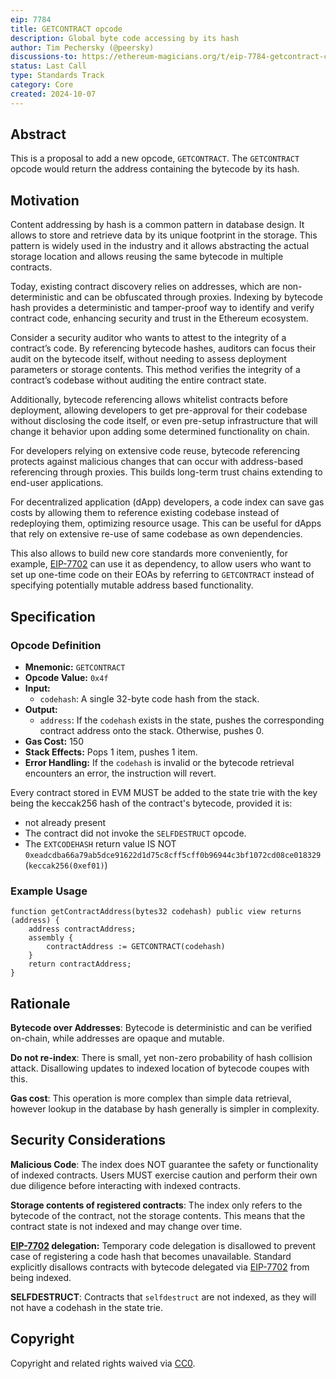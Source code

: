 ```yaml
---
eip: 7784
title: GETCONTRACT opcode
description: Global byte code accessing by its hash
author: Tim Pechersky (@peersky)
discussions-to: https://ethereum-magicians.org/t/eip-7784-getcontract-code/21325
status: Last Call
type: Standards Track
category: Core
created: 2024-10-07
---
```


## Abstract

This is a proposal to add a new opcode, `GETCONTRACT`. The `GETCONTRACT` opcode would return the address containing the bytecode by its hash.

## Motivation

Content addressing by hash is a common pattern in database design. It allows to store and retrieve data by its unique footprint in the storage. This pattern is widely used in the industry and it allows abstracting the actual storage location and allows reusing the same bytecode in multiple contracts.

Today, existing contract discovery relies on addresses, which are non-deterministic and can be obfuscated through proxies. Indexing by bytecode hash provides a deterministic and tamper-proof way to identify and verify contract code, enhancing security and trust in the Ethereum ecosystem.

Consider a security auditor who wants to attest to the integrity of a contract’s code. By referencing bytecode hashes, auditors can focus their audit on the bytecode itself, without needing to assess deployment parameters or storage contents. This method verifies the integrity of a contract’s codebase without auditing the entire contract state.

Additionally, bytecode referencing allows whitelist contracts before deployment, allowing developers to get pre-approval for their codebase without disclosing the code itself, or even pre-setup infrastructure that will change it behavior upon adding some determined functionality on chain.

For developers relying on extensive code reuse, bytecode referencing protects against malicious changes that can occur with address-based referencing through proxies. This builds long-term trust chains extending to end-user applications.

For decentralized application (dApp) developers, a code index can save gas costs by allowing them to reference existing codebase instead of redeploying them, optimizing resource usage. This can be useful for dApps that rely on extensive re-use of same codebase as own dependencies.

This also allows to build new core standards more conveniently, for example, [EIP-7702](./eip-7702) can use it as dependency, to allow users who want to set up one-time code on their EOAs by referring to `GETCONTRACT` instead of specifying potentially mutable address based functionality.

## Specification

### Opcode Definition

* **Mnemonic:** `GETCONTRACT`
* **Opcode Value:** `0x4f`
* **Input:**
    * `codehash`: A single 32-byte code hash from the stack.
* **Output:**
    * `address`:  If the `codehash` exists in the state, pushes the corresponding contract address onto the stack. Otherwise, pushes 0.
* **Gas Cost:** 150
* **Stack Effects:** Pops 1 item, pushes 1 item.
* **Error Handling:**  If the `codehash` is invalid or the bytecode retrieval encounters an error, the instruction will revert.

Every contract stored in EVM MUST be added to the state trie with the key being the keccak256 hash of the contract's bytecode, provided it is:

* not already present
* The contract did not invoke the `SELFDESTRUCT` opcode.
* The `EXTCODEHASH` return value IS NOT `0xeadcdba66a79ab5dce91622d1d75c8cff5cff0b96944c3bf1072cd08ce018329` (`keccak256(0xef01)`)


### Example Usage

```solidity
function getContractAddress(bytes32 codehash) public view returns (address) {
    address contractAddress;
    assembly {
        contractAddress := GETCONTRACT(codehash)
    }
    return contractAddress;
}
```

## Rationale

**Bytecode over Addresses**: Bytecode is deterministic and can be verified on-chain, while addresses are opaque and mutable.

**Do not re-index**: There is small, yet non-zero probability of hash collision attack. Disallowing updates to indexed location of bytecode coupes with this.

**Gas cost**: This operation is more complex than simple data retrieval, however lookup in the database by hash generally is simpler in complexity.

## Security Considerations

**Malicious Code**: The index does NOT guarantee the safety or functionality of indexed contracts. Users MUST exercise caution and perform their own due diligence before interacting with indexed contracts.

**Storage contents of registered contracts**: The index only refers to the bytecode of the contract, not the storage contents. This means that the contract state is not indexed and may change over time.

**[EIP-7702](./eip-7702) delegation:** Temporary code delegation is disallowed to prevent case of registering a code hash that becomes unavailable. Standard explicitly disallows contracts with bytecode delegated via [EIP-7702](./eip-7702) from being indexed.

**SELFDESTRUCT**: Contracts that `selfdestruct` are not indexed, as they will not have a codehash in the state trie.

## Copyright

Copyright and related rights waived via [CC0](../LICENSE.md).
